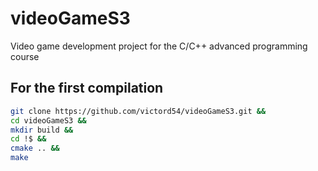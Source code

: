 # videoGameS3
Video game development project for the C/C++ advanced programming course

## For the first compilation
```sh
git clone https://github.com/victord54/videoGameS3.git &&
cd videoGameS3 &&
mkdir build &&
cd !$ &&
cmake .. &&
make
```